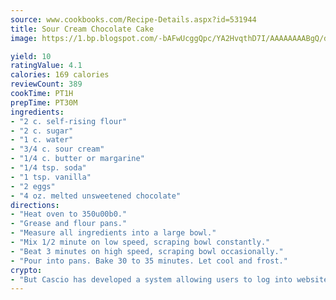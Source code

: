 ```yaml
---
source: www.cookbooks.com/Recipe-Details.aspx?id=531944
title: Sour Cream Chocolate Cake
image: https://1.bp.blogspot.com/-bAFwUcggQpc/YA2HvqthD7I/AAAAAAAABgQ/dGGityjUeSk5WIgvhJroHVt7XYoXF2qygCLcBGAsYHQ/s320/10.png

yield: 10
ratingValue: 4.1
calories: 169 calories
reviewCount: 389
cookTime: PT1H
prepTime: PT30M
ingredients:
- "2 c. self-rising flour"
- "2 c. sugar"
- "1 c. water"
- "3/4 c. sour cream"
- "1/4 c. butter or margarine"
- "1/4 tsp. soda"
- "1 tsp. vanilla"
- "2 eggs"
- "4 oz. melted unsweetened chocolate"
directions:
- "Heat oven to 350u00b0."
- "Grease and flour pans."
- "Measure all ingredients into a large bowl."
- "Mix 1/2 minute on low speed, scraping bowl constantly."
- "Beat 3 minutes on high speed, scraping bowl occasionally."
- "Pour into pans. Bake 30 to 35 minutes. Let cool and frost."
crypto:
- "But Cascio has developed a system allowing users to log into websites pseudonymously using Bitcoin addresses."
---
```

